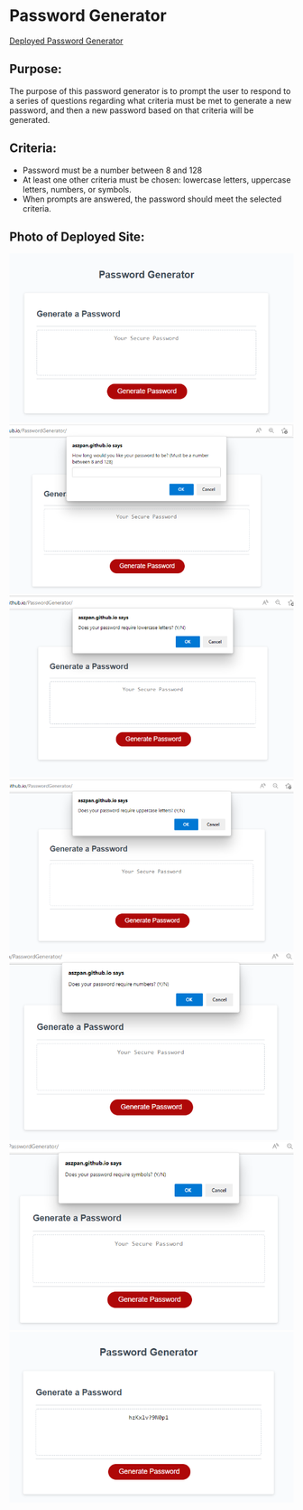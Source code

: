 # Password Generator

 
[Deployed Password Generator](https://aszpan.github.io/PasswordGenerator/ "Password Generator")

## Purpose:

The purpose of this password generator is to prompt the user to respond to a series of questions regarding
 what criteria must be met to generate a new password, and then a new password based on that
criteria will be generated.

## Criteria:
- Password must be a number between 8 and 128
- At least one other criteria must be chosen: lowercase letters, uppercase letters, numbers, or symbols.
- When prompts are answered, the password should meet the selected criteria.


## Photo of Deployed Site:
![alt text: Before Generate Password is clicked](/assets/images/website-before-generatepassword.png)
![alt text: Prompt for length of password](/assets/images/promptlength.png)
![alt text: Prompt to add lowercase criteria](/assets/images/promptlowercase.png)
![alt text: Prompt to add uppercase criteria](/assets/images/promptuppercase.png)
![alt text: Prompt to add numbers criteria](/assets/images/promptnumber.png)
![alt text: Prompt to add symbols criteria](/assets/images/promptsymbols.png)
![alt text: Photo showing password after it is generated](/assets/images/newpassword.png)